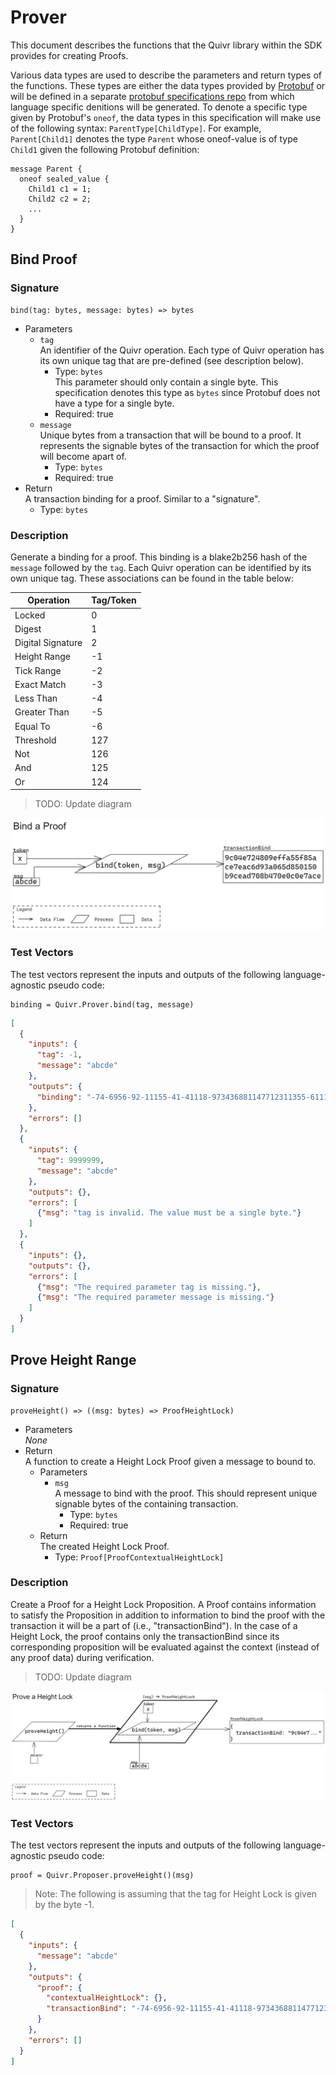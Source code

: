 # Prover

This document describes the functions that the Quivr library within the SDK provides for creating Proofs. 

Various data types are used to describe the parameters and return types of the functions. These types are either the data types provided by [Protobuf](https://developers.google.com/protocol-buffers/docs/proto3) or will be defined in a separate [protobuf specifications repo](https://github.com/Topl/protobuf-specs/) from which language specific denitions will be generated. To denote a specific type given by Protobuf's `oneof`, the data types in this specification will make use of the following syntax: `ParentType[ChildType]`. For example, `Parent[Child1]` denotes the type `Parent` whose oneof-value is of type `Child1` given the following Protobuf definition:

```
message Parent {
  oneof sealed_value {
    Child1 c1 = 1;
    Child2 c2 = 2;
    ...
  }
}
```

## Bind Proof

### Signature

```
bind(tag: bytes, message: bytes) => bytes 
```

* Parameters
  * `tag`  
  An identifier of the Quivr operation. Each type of Quivr operation has its own unique tag that are pre-defined (see description below).
    * Type: `bytes`  
    This parameter should only contain a single byte. This specification denotes this type as `bytes` since Protobuf does not have a type for a single byte.
    * Required: true
  * `message`  
  Unique bytes from a transaction that will be bound to a proof. It represents the signable bytes of the transaction for which the proof will become apart of.
    * Type: `bytes`
    * Required: true
* Return  
A transaction binding for a proof. Similar to a "signature".
  * Type: `bytes`

### Description

Generate a binding for a proof. This binding is a blake2b256 hash of the `message` followed by the `tag`. Each Quivr operation can be identified by its own unique tag. These associations can be found in the table below:

| **Operation**     | **Tag/Token** |
|-------------------|---------------|
| Locked            | 0             |
| Digest            | 1             |
| Digital Signature | 2             |
| Height Range      | -1            |
| Tick Range        | -2            |
| Exact Match       | -3            |
| Less Than         | -4            |
| Greater Than      | -5            |
| Equal To          | -6            |
| Threshold         | 127           |
| Not               | 126           |
| And               | 125           |
| Or                | 124           |


> TODO: Update diagram

![diagram](./assets/Prover_bind.png)

### Test Vectors

The test vectors represent the inputs and outputs of the following language-agnostic pseudo code:

```
binding = Quivr.Prover.bind(tag, message)
```

```json
[
  {
    "inputs": {
      "tag": -1,
      "message": "abcde"
    },
    "outputs": {
      "binding": "-74-6956-92-11155-41-41118-973436881147712311355-61119-614155-68-50-87-46113-2311250117"
    },
    "errors": []
  },
  {
    "inputs": {
      "tag": 9999999,
      "message": "abcde"
    },
    "outputs": {},
    "errors": [
      {"msg": "tag is invalid. The value must be a single byte."}
    ]
  },
  {
    "inputs": {},
    "outputs": {},
    "errors": [
      {"msg": "The required parameter tag is missing."},
      {"msg": "The required parameter message is missing."}
    ]
  }
]
```

## Prove Height Range

### Signature

```
proveHeight() => ((msg: bytes) => ProofHeightLock)
```

* Parameters  
*None*
* Return  
A function to create a Height Lock Proof given a message to bound to.
  * Parameters
    * `msg`  
    A message to bind with the proof. This should represent unique signable bytes of the containing transaction.
      * Type: `bytes`
      * Required: true
  * Return  
  The created Height Lock Proof. 
    * Type: `Proof[ProofContextualHeightLock]`

### Description

Create a Proof for a Height Lock Proposition. A Proof contains information to satisfy the Proposition in addition to information to bind the proof with the transaction it will be a part of (i.e., "transactionBind"). In the case of a Height Lock, the proof contains only the transactionBind since its corresponding proposition will be evaluated against the context (instead of any proof data) during verification.

> TODO: Update diagram

![diagram](./assets/Prover_proveHeight.png)

### Test Vectors

The test vectors represent the inputs and outputs of the following language-agnostic pseudo code:

```
proof = Quivr.Proposer.proveHeight()(msg)
```

> Note: The following is assuming that the tag for Height Lock is given by the byte -1.

```json
[
  {
    "inputs": {
      "message": "abcde"
    },
    "outputs": {
      "proof": {
        "contextualHeightLock": {},
        "transactionBind": "-74-6956-92-11155-41-41118-973436881147712311355-61119-614155-68-50-87-46113-2311250117"
      }
    },
    "errors": []
  }
]
```